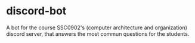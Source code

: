 # discord-bot
A bot for the course SSC0902's (computer architecture and organization) discord server, that answers the most commun questions for the students.

